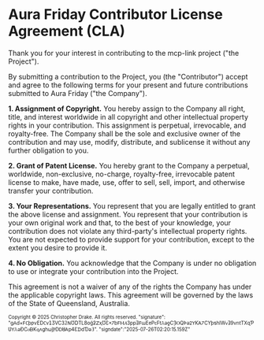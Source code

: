 # Aura Friday Contributor License Agreement (CLA)

Thank you for your interest in contributing to the mcp-link project ("the Project").

By submitting a contribution to the Project, you (the "Contributor") accept and agree to the following terms for your present and future contributions submitted to Aura Friday ("the Company").

**1. Assignment of Copyright.** You hereby assign to the Company all right, title, and interest worldwide in all copyright and other intellectual property rights in your contribution. This assignment is perpetual, irrevocable, and royalty-free. The Company shall be the sole and exclusive owner of the contribution and may use, modify, distribute, and sublicense it without any further obligation to you.

**2. Grant of Patent License.** You hereby grant to the Company a perpetual, worldwide, non-exclusive, no-charge, royalty-free, irrevocable patent license to make, have made, use, offer to sell, sell, import, and otherwise transfer your contribution.

**3. Your Representations.** You represent that you are legally entitled to grant the above license and assignment. You represent that your contribution is your own original work and that, to the best of your knowledge, your contribution does not violate any third-party's intellectual property rights. You are not expected to provide support for your contribution, except to the extent you desire to provide it.

**4. No Obligation.** You acknowledge that the Company is under no obligation to use or integrate your contribution into the Project.

This agreement is not a waiver of any of the rights the Company has under the applicable copyright laws.  This agreement will be governed by the laws of the State of Queensland, Australia.

<small><sup>Copyright © 2025 Christopher Drake. All rights reserved. "signature": "gꓮɗ×ꓝ𐐕þƿѵED𐐕v𝟣ӠVCЗ𝟚ꓠƱᗞТL𝟪օģƻꓜҳƱƐ×𐓒bꓝⲘ𝐴3рpƎꓝɯΕеPꞇϜt𝙰ǝƍСȜⲞQÞǝᒿꓬƘᎪ𐓒CҮþƽhIWᴠƎ9νոtΤXɋƤƲꓬ𝙰ǝĐCⲟᗷƘԛʌցһωĵⲢDᎠȢᎪp𝟦ƐᗪɗƊǝ𝟛". "signdate":"2025-07-26T02:20:15.159Z" </sup></small>